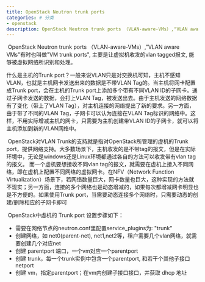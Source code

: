 ```yaml
---
title: OpenStack Neutron trunk ports
categories: # 分类
- openstack
description: OpenStack Neutron trunk ports （VLAN-aware-VMs）,"VLAN aware VMs"有时也叫做"VM trunk ports", 主要是让虚拟机收发的vlan tagged报文, 能够被虚拟网络所识别和处理
---
```


​     OpenStack Neutron trunk ports （VLAN-aware-VMs）,"VLAN aware VMs"有时也叫做"VM trunk ports", 主要是让虚拟机收发的vlan tagged报文, 能够被虚拟网络所识别和处理。

什么是主机的Trunk port？一般来说VLAN只是对交换机可知，主机不感知VLAN，也就是主机网卡发送出来的数据是不带VLAN Tag的。当主机将网卡配置成Trunk port，会在主机的Trunk port上添加多个带有不同VLAN ID的子网卡。通过子网卡发送的数据，会打上VLAN Tag，被发送出去。由于主机发送的网络数据有了变化（带上了VLAN Tag），对主机连接的网络提出了新的要求。另一方面，由于带了不同的VLAN Tag，子网卡可以认为连接在VLAN Tag标识的网络中。这样，不用实际增减主机的网卡，只需要为主机创建带VLAN ID的子网卡，就可以将主机添加到新的VLAN网络中。

​     OpenStack对VLAN Trunk的支持就是指对OpenStack所管理的虚机的Trunk port，提供网络支持。大多数场景下，主机收发的是不带tag的报文，但是在实际环境中，无论是windows还是Linux环境都通过各自的方法可以收发带有vlan tag的报文。 而一个虚机要想接收不同vlan tag的报文，就需要在虚机上接入不同网络，即在虚机上配置不同网络的虚拟网卡。在NFV（Network Function Virtualization）场景下，若网络数量巨大，网卡数量也巨大，这种实现的方法就不现实；另一方面，连接的多个网络也是动态增减的，如果每次都增减网卡明显也是不方便的。如果使用Trunk port，当需要动态连接多个网络时，只需要动态的创建/删除相应的子网卡即可

​      OpenStack中虚机的 Trunk port 设置步骤如下：

- 需要在网络节点的neutron.conf里配置service_plugins为: "trunk"
- 创建网络，如 net0(parent-net), net1,net2等，租户需要几个vlan网络，就需要创建几个对应net
- 创建 parentport 端口，一个vm对应一个parentport
- 创建 trunk，每一个trunk实例中包含一个parentport, 和若干个其他子接口netport
- 创建 vm，指定parentport；在vm内创建子接口接口，并获取 dhcp 地址











